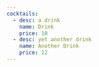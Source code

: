 ```yaml
---
cocktails:
  - desc: a drink
    name: Drink
    price: 10
  - desc: yet another drink
    name: Another Drink
    price: 12
---
```



